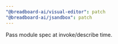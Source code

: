 ```yaml
---
"@breadboard-ai/visual-editor": patch
"@breadboard-ai/jsandbox": patch
---
```


Pass module spec at invoke/describe time.
